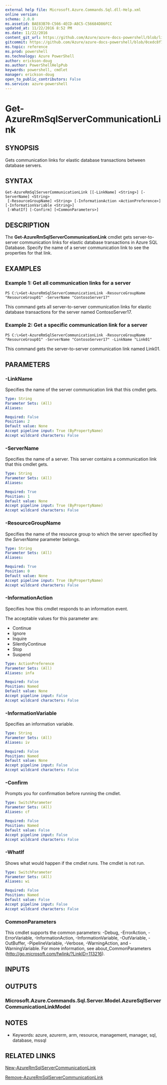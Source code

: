 ```yaml
---
external help file: Microsoft.Azure.Commands.Sql.dll-Help.xml
online version: 
schema: 2.0.0
ms.assetid: BAE83B70-C566-4ECD-A8C5-C56684D86FCC
updated_at: 11/22/2016 8:52 PM
ms.date: 11/22/2016
content_git_url: https://github.com/Azure/azure-docs-powershell/blob/live/azureps-cmdlets-docs/ResourceManager/AzureRM.Sql/v2.1.0/Get-AzureRmSqlServerCommunicationLink.md
gitcommit: https://github.com/Azure/azure-docs-powershell/blob/0cedc8f73bc96cf5ac4c69144e17b3de601fd3cc/azureps-cmdlets-docs/ResourceManager/AzureRM.Sql/v2.1.0/Get-AzureRmSqlServerCommunicationLink.md
ms.topic: reference
ms.prod: powershell
ms.technology: Azure PowerShell
author: erickson-doug
ms.author: PowerShellHelpPub
keywords: powershell, cmdlet
manager: erickson-doug
open_to_public_contributors: False
ms.service: azure-powershell
---
```


# Get-AzureRmSqlServerCommunicationLink

## SYNOPSIS
Gets communication links for elastic database transactions between database servers.

## SYNTAX

```
Get-AzureRmSqlServerCommunicationLink [[-LinkName] <String>] [-ServerName] <String>
 [-ResourceGroupName] <String> [-InformationAction <ActionPreference>] [-InformationVariable <String>]
 [-WhatIf] [-Confirm] [<CommonParameters>]
```

## DESCRIPTION
The **Get-AzureRmSqlServerCommunicationLink** cmdlet gets server-to-server communication links for elastic database transactions in Azure SQL Database.
Specify the name of a server communication link to see the properties for that link.

## EXAMPLES

### Example 1: Get all communication links for a server
```
PS C:\>Get-AzureRmSqlServerCommunicationLink -ResourceGroupName "ResourceGroup01" -ServerName "ContosoServer17"
```

This command gets all server-to-server communication links for elastic database transactions for the server named ContosoServer17.

### Example 2: Get a specific communication link for a server
```
PS C:\>Get-AzureRmSqlServerCommunicationLink -ResourceGroupName "ResourceGroup01" -ServerName "ContosoServer17" -LinkName "Link01"
```

This command gets the server-to-server communication link named Link01.

## PARAMETERS

### -LinkName
Specifies the name of the server communication link that this cmdlet gets.

```yaml
Type: String
Parameter Sets: (All)
Aliases: 

Required: False
Position: 2
Default value: None
Accept pipeline input: True (ByPropertyName)
Accept wildcard characters: False
```

### -ServerName
Specifies the name of a server.
This server contains a communication link that this cmdlet gets.

```yaml
Type: String
Parameter Sets: (All)
Aliases: 

Required: True
Position: 1
Default value: None
Accept pipeline input: True (ByPropertyName)
Accept wildcard characters: False
```

### -ResourceGroupName
Specifies the name of the resource group to which the server specified by the *ServerName* parameter belongs.

```yaml
Type: String
Parameter Sets: (All)
Aliases: 

Required: True
Position: 0
Default value: None
Accept pipeline input: True (ByPropertyName)
Accept wildcard characters: False
```

### -InformationAction
Specifies how this cmdlet responds to an information event.

The acceptable values for this parameter are:

- Continue
- Ignore
- Inquire
- SilentlyContinue
- Stop
- Suspend

```yaml
Type: ActionPreference
Parameter Sets: (All)
Aliases: infa

Required: False
Position: Named
Default value: None
Accept pipeline input: False
Accept wildcard characters: False
```

### -InformationVariable
Specifies an information variable.

```yaml
Type: String
Parameter Sets: (All)
Aliases: iv

Required: False
Position: Named
Default value: None
Accept pipeline input: False
Accept wildcard characters: False
```

### -Confirm
Prompts you for confirmation before running the cmdlet.

```yaml
Type: SwitchParameter
Parameter Sets: (All)
Aliases: cf

Required: False
Position: Named
Default value: False
Accept pipeline input: False
Accept wildcard characters: False
```

### -WhatIf
Shows what would happen if the cmdlet runs.
The cmdlet is not run.

```yaml
Type: SwitchParameter
Parameter Sets: (All)
Aliases: wi

Required: False
Position: Named
Default value: False
Accept pipeline input: False
Accept wildcard characters: False
```

### CommonParameters
This cmdlet supports the common parameters: -Debug, -ErrorAction, -ErrorVariable, -InformationAction, -InformationVariable, -OutVariable, -OutBuffer, -PipelineVariable, -Verbose, -WarningAction, and -WarningVariable. For more information, see about_CommonParameters (http://go.microsoft.com/fwlink/?LinkID=113216).

## INPUTS

## OUTPUTS

### Microsoft.Azure.Commands.Sql.Server.Model.AzureSqlServerCommunicationLinkModel

## NOTES
* Keywords: azure, azurerm, arm, resource, management, manager, sql, database, mssql

## RELATED LINKS

[New-AzureRmSqlServerCommunicationLink](xref:ResourceManager/AzureRM.Sql/v2.1.0/New-AzureRmSqlServerCommunicationLink.md)

[Remove-AzureRmSqlServerCommunicationLink](xref:ResourceManager/AzureRM.Sql/v2.1.0/Remove-AzureRmSqlServerCommunicationLink.md)


